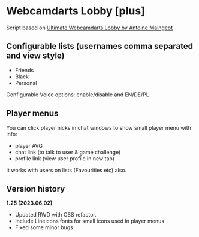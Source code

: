 Webcamdarts Lobby [plus]
====================

Script based on [Ultimate Webcamdarts Lobby by Antoine Maingeot](https://greasyfork.org/pl/scripts/401652-ultimate-webcamdarts-lobby)

Configurable lists (usernames comma separated and view style)
---------------------
* Friends
* Black
* Personal

Configurable Voice options: enable/disable and EN/DE/PL 

Player menus
---------------------
You can click player nicks in chat windows to show small player menu with info:
- player AVG
- chat link (to talk to user & game challenge)
- profile link (view user profile in new tab)

It works with users on lists (Favourities etc) also.

Version history
---------------------

**1.25 (2023.06.02)**
* Updated RWD with CSS refactor.
* Include Lineicons fonts for small icons used in player menus
* Fixed some minor bugs
